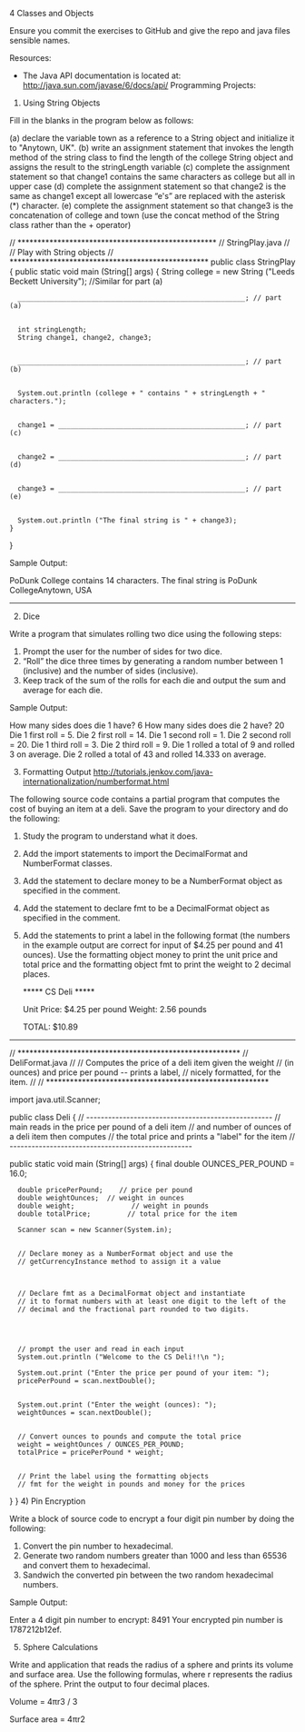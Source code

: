 ﻿4 Classes and Objects


Ensure you commit the exercises to GitHub and give the repo and java files sensible names.


Resources:
* The Java API documentation is located at: http://java.sun.com/javase/6/docs/api/
Programming Projects:
1) Using String Objects


Fill in the blanks in the program below as follows: 


(a)         declare the variable town as a reference to a String object and initialize it to "Anytown, UK".
(b)         write an assignment statement that invokes the length method of the string class to find the length of the college String object and assigns the result to the stringLength variable
(c)         complete the assignment statement so that change1 contains the same characters as college but all in upper case
(d)         complete the assignment statement so that change2 is the same as change1 except all lowercase “e's” are replaced with the asterisk (*) character.
(e)         complete the assignment statement so that change3 is the concatenation of college and town (use the concat method of the String class rather than the + operator) 


// **************************************************
//   StringPlay.java
//
//   Play with String objects
// **************************************************
public class StringPlay
{
   public static void main (String[] args)
   {
      String college = new String ("Leeds Beckett University"); //Similar for part (a)


      ________________________________________________________; // part (a)


      int stringLength;
      String change1, change2, change3; 


      ________________________________________________________; // part (b)


      System.out.println (college + " contains " + stringLength + " characters.");


      change1 = ______________________________________________; // part (c)


      change2 = ______________________________________________; // part (d)


      change3 = ______________________________________________; // part (e)


      System.out.println ("The final string is " + change3);
    }
}


Sample Output:




PoDunk College contains 14 characters.
The final string is PoDunk CollegeAnytown, USA


	

________________
2) Dice


Write a program that simulates rolling two dice using the following steps:
1. Prompt the user for the number of sides for two dice.
2. “Roll” the dice three times by generating a random number between 1 (inclusive) and the number of sides (inclusive).
3. Keep track of the sum of the rolls for each die and output the sum and average for each die.


Sample Output:




How many sides does die 1 have? 6
How many sides does die 2 have? 20
Die 1 first roll = 5.
Die 2 first roll = 14.
Die 1 second roll = 1.
Die 2 second roll = 20.
Die 1 third roll = 3.
Die 2 third roll = 9.
Die 1 rolled a total of 9 and rolled 3 on average.
Die 2 rolled a total of 43 and rolled 14.333 on average.


	

3) Formatting Output
http://tutorials.jenkov.com/java-internationalization/numberformat.html


The following source code contains a partial program that computes the cost of buying an item at a deli. Save the program to your directory and do the following: 


1. Study the program to understand what it does.


2. Add the import statements to import the DecimalFormat and NumberFormat classes. 


3. Add the statement to declare money to be a NumberFormat object as specified in the comment. 


4. Add the statement to declare fmt to be a DecimalFormat object as specified in the comment. 


5. Add the statements to print a label in the following format (the numbers in the example output are correct for input of $4.25 per pound and 41 ounces). Use the formatting object money to print the unit price and total price and the formatting object fmt to print the weight to 2 decimal places. 


      *****  CS Deli  *****
      
     Unit Price: $4.25 per pound
     Weight: 2.56 pounds
      
     TOTAL:  $10.89


________________
// ********************************************************
// DeliFormat.java
//
// Computes the price of a deli item given the weight
// (in ounces) and price per pound -- prints a label, 
// nicely formatted, for the item.
//
// ********************************************************


import java.util.Scanner;




public class Deli
{
   // ---------------------------------------------------
   //  main reads in the price per pound of a deli item
   //  and number of ounces of a deli item then computes
   //  the total price and prints a "label" for the item
   //  --------------------------------------------------


   public static void main (String[] args)
   {
      final double OUNCES_PER_POUND = 16.0;


      double pricePerPound;    // price per pound
      double weightOunces;  // weight in ounces
      double weight;              // weight in pounds  
      double totalPrice;         // total price for the item
      
      Scanner scan = new Scanner(System.in);


      // Declare money as a NumberFormat object and use the
      // getCurrencyInstance method to assign it a value
         


      // Declare fmt as a DecimalFormat object and instantiate
      // it to format numbers with at least one digit to the left of the
      // decimal and the fractional part rounded to two digits.




      // prompt the user and read in each input
      System.out.println ("Welcome to the CS Deli!!\n ");
        
      System.out.print ("Enter the price per pound of your item: ");
      pricePerPound = scan.nextDouble();


      System.out.print ("Enter the weight (ounces): ");
      weightOunces = scan.nextDouble();


      // Convert ounces to pounds and compute the total price
      weight = weightOunces / OUNCES_PER_POUND;
      totalPrice = pricePerPound * weight;


      // Print the label using the formatting objects 
      // fmt for the weight in pounds and money for the prices




   }
}
4) Pin Encryption


Write a block of source code to encrypt a four digit pin number by doing the following:
1. Convert the pin number to hexadecimal.
2. Generate two random numbers greater than 1000 and less than 65536 and convert them to hexadecimal.
3. Sandwich the converted pin between the two random hexadecimal numbers.


Sample Output:




Enter a 4 digit pin number to encrypt: 8491
Your encrypted pin number is 1787212b12ef.


	





5) Sphere Calculations


Write and application that reads the radius of a sphere and prints its volume and surface area. Use the following formulas, where r represents the radius of the sphere. Print the output to four decimal places.


Volume =  4πr3 / 3


Surface area = 4πr2